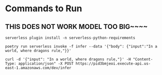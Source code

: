 # Commands to Run

## THIS DOES NOT WORK MODEL TOO BIG~~~~
```
serverless plugin install -n serverless-python-requirements

poetry run serverless invoke -f infer --data '{"body": {"input":"In a world, where dragons rule,"}}'

curl -d '{"input": "In a world, where dragons rule,"}' -H "Content-Type: application/json" -X POST https://pid3bmjeoi.execute-api.us-east-1.amazonaws.com/dev/infer

```